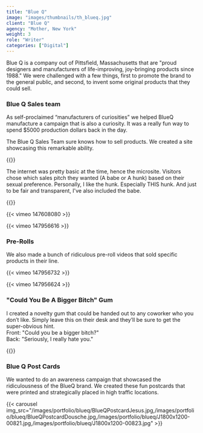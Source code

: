 ```yaml
---
title: "Blue Q"
image: "images/thumbnails/th_blueq.jpg"
client: "Blue Q"
agency: "Mother, New York"
weight: 3
role: "Writer"
categories: ["Digital"]
---
```


Blue Q is a company out of Pittsfield, Massachusetts that are "proud designers and manufacturers of life-improving, joy-bringing products since 1988." We were challenged with a few things, first to promote the brand to the general public, and second, to invent some original products that they could sell.

### Blue Q Sales team

As self-proclaimed “manufacturers of curiosities” we helped BlueQ manufacture a campaign that is also a curiosity. It was a really fun way to spend $5000 production dollars back in the day.   

The Blue Q Sales Team sure knows how to sell products. We created a site showcasing this remarkable ability.

{{<img-responsive src="/images/portfolio/blueq/blueqsalesteam.jpg">}}

The internet was pretty basic at the time, hence the microsite. Visitors chose which sales pitch they wanted (A babe or A hunk) based on their sexual preference. Personally, I like the hunk. Especially THIS hunk. And just to be fair and transparent, I've also included the babe.

{{<img-responsive src="/images/portfolio/blueq/sales+team+web.jpg">}}


{{< vimeo 147608080 >}}

{{< vimeo 147956616 >}}

### Pre-Rolls

We also made a bunch of ridiculous pre-roll videos that sold specific products in their line. 

{{< vimeo 147956732 >}}

{{< vimeo 147956624 >}}

### "Could You Be A Bigger Bitch" Gum

I created a novelty gum that could be handed out to any coworker who you don’t like. Simply leave this on their desk and they’ll be sure to get the super-obvious hint.  
Front:  "Could you be a bigger bitch?"   
Back:  "Seriously, I really hate you."  

{{<img-responsive src="/images/portfolio/blueq/bitchgum.jpg">}}

### Blue Q Post Cards

We wanted to do an awareness campaign that showcased the ridiculousness of the BlueQ brand. We created these fun postcards that were printed and strategically placed in high traffic locations.

{{< carousel img_src="/images/portfolio/blueq/BlueQPostcardJesus.jpg,/images/portfolio/blueq/BlueQPostcardDousche.jpg,/images/portfolio/blueq/J1800x1200-00821.jpg,/images/portfolio/blueq/J1800x1200-00823.jpg" >}}


